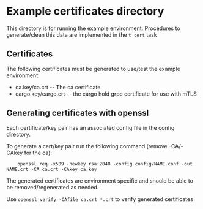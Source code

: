 # Example certificates directory

This directory is for running the example environment.
Procedures to generate/clean this data are implemented in the `t cert` task

## Certificates

The following certificates must be generated to use/test the example environment:

  * ca.key/ca.crt -- The ca certificate
  * cargo.key/cargo.crt -- the cargo hold grpc certificate for use with mTLS

## Generating certificates with openssl

Each certificate/key pair has an associated config file in the config directory.

To generate a cert/key pair run the following command (remove -CA/-CAkey for the ca):
```
    openssl req -x509 -newkey rsa:2048 -config config/NAME.conf -out NAME.crt -CA ca.crt -CAkey ca.key 
```

The generated certificates are environment specific and should be able to be removed/regenerated as needed.

Use `openssl verify -CAfile ca.crt *.crt` to verify generated certificates
